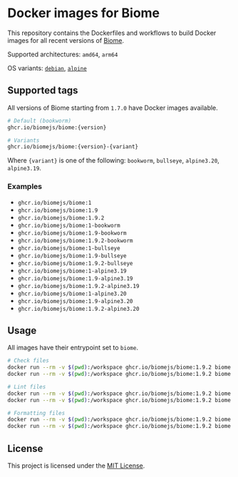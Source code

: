 # Docker images for Biome

This repository contains the Dockerfiles and workflows to build Docker images
for all recent versions of [Biome](https://github.com/biomejs/biome).

Supported architectures: `amd64`, `arm64`

OS variants: [`debian`](docker/debian.Dockerfile), [`alpine`](docker/alpine.Dockerfile)

## Supported tags

All versions of Biome starting from `1.7.0` have Docker images available.

```sh
# Default (bookworm)
ghcr.io/biomejs/biome:{version}

# Variants
ghcr.io/biomejs/biome:{version}-{variant}
```

Where `{variant}` is one of the following: `bookworm`, `bullseye`, `alpine3.20`, `alpine3.19`.

### Examples
- `ghcr.io/biomejs/biome:1`
- `ghcr.io/biomejs/biome:1.9`
- `ghcr.io/biomejs/biome:1.9.2`
- `ghcr.io/biomejs/biome:1-bookworm`
- `ghcr.io/biomejs/biome:1.9-bookworm`
- `ghcr.io/biomejs/biome:1.9.2-bookworm`
- `ghcr.io/biomejs/biome:1-bullseye`
- `ghcr.io/biomejs/biome:1.9-bullseye`
- `ghcr.io/biomejs/biome:1.9.2-bullseye`
- `ghcr.io/biomejs/biome:1-alpine3.19`
- `ghcr.io/biomejs/biome:1.9-alpine3.19`
- `ghcr.io/biomejs/biome:1.9.2-alpine3.19`
- `ghcr.io/biomejs/biome:1-alpine3.20`
- `ghcr.io/biomejs/biome:1.9-alpine3.20`
- `ghcr.io/biomejs/biome:1.9.2-alpine3.20`

## Usage

All images have their entrypoint set to `biome`.

```sh
# Check files
docker run --rm -v $(pwd):/workspace ghcr.io/biomejs/biome:1.9.2 biome check
docker run --rm -v $(pwd):/workspace ghcr.io/biomejs/biome:1.9.2 biome check --write

# Lint files
docker run --rm -v $(pwd):/workspace ghcr.io/biomejs/biome:1.9.2 biome lint
docker run --rm -v $(pwd):/workspace ghcr.io/biomejs/biome:1.9.2 biome lint --write

# Formatting files
docker run --rm -v $(pwd):/workspace ghcr.io/biomejs/biome:1.9.2 biome format
docker run --rm -v $(pwd):/workspace ghcr.io/biomejs/biome:1.9.2 biome format --write
```

## License

This project is licensed under the [MIT License](LICENSE).